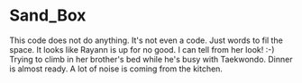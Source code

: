 # Sand_Box

This code does not do anything. It's not even a code. Just words to fil the space.
It looks like Rayann is up for no good. I can tell from her look! :-) Trying to climb in her brother's bed while he's busy with Taekwondo.
Dinner is almost ready. A lot of noise is coming from the kitchen.
